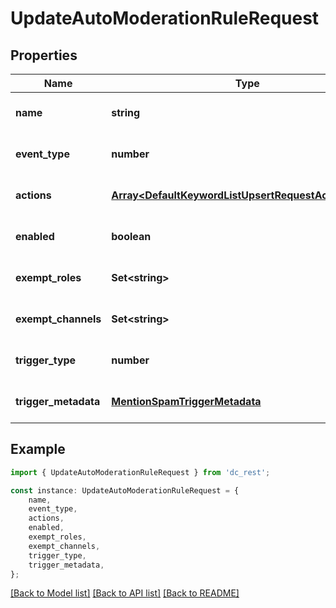 # UpdateAutoModerationRuleRequest


## Properties

Name | Type | Description | Notes
------------ | ------------- | ------------- | -------------
**name** | **string** |  | [optional] [default to undefined]
**event_type** | **number** |  | [optional] [default to undefined]
**actions** | [**Array&lt;DefaultKeywordListUpsertRequestActionsInner&gt;**](DefaultKeywordListUpsertRequestActionsInner.md) |  | [optional] [default to undefined]
**enabled** | **boolean** |  | [optional] [default to undefined]
**exempt_roles** | **Set&lt;string&gt;** |  | [optional] [default to undefined]
**exempt_channels** | **Set&lt;string&gt;** |  | [optional] [default to undefined]
**trigger_type** | **number** |  | [optional] [default to undefined]
**trigger_metadata** | [**MentionSpamTriggerMetadata**](MentionSpamTriggerMetadata.md) |  | [optional] [default to undefined]

## Example

```typescript
import { UpdateAutoModerationRuleRequest } from 'dc_rest';

const instance: UpdateAutoModerationRuleRequest = {
    name,
    event_type,
    actions,
    enabled,
    exempt_roles,
    exempt_channels,
    trigger_type,
    trigger_metadata,
};
```

[[Back to Model list]](../README.md#documentation-for-models) [[Back to API list]](../README.md#documentation-for-api-endpoints) [[Back to README]](../README.md)
